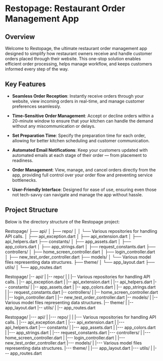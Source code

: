 # Restopage: Restaurant Order Management App

## Overview
Welcome to Restopage, the ultimate restaurant order management app designed to simplify how restaurant owners receive and handle customer orders placed through their website. This one-stop solution enables efficient order processing, helps manage workflow, and keeps customers informed every step of the way.

## Key Features

- **Seamless Order Reception**: Instantly receive orders through your website, view incoming orders in real-time, and manage customer preferences seamlessly.

- **Time-Sensitive Order Management**: Accept or decline orders within a 20-minute window to ensure that your kitchen can handle the demand without any miscommunication or delays.

- **Set Preparation Time**: Specify the preparation time for each order, allowing for better kitchen scheduling and customer communication.

- **Automated Email Notifications**: Keep your customers updated with automated emails at each stage of their order — from placement to readiness.

- **Order Management**: View, manage, and cancel orders directly from the app, providing full control over your order flow and preventing service bottlenecks.

- **User-Friendly Interface**: Designed for ease of use, ensuring even those not tech-savvy can navigate and manage the app without hassle.

## Project Structure
Below is the directory structure of the Restopage project:

Restopage/
├── api/
│ ├── repo/
│ │ └── Various repositories for handling API calls.
│ ├── api_exception.dart
│ ├── api_extension.dart
│ ├── api_helpers.dart
├── constants/
│ ├── app_assets.dart
│ ├── app_colors.dart
│ ├── app_strings.dart
│ ├── request_constants.dart
├── controllers/
│ ├── home_screen_controller.dart
│ ├── login_controller.dart
│ ├── new_test_order_controller.dart
├── models/
│ └── Various model files representing data structures.
├── theme/
│ └── app_layout.dart
├── utils/
│ └── app_routes.dart

Restopage/
|-- api/
| |-- repo/
| | |-- Various repositories for handling API calls.
| |-- api_exception.dart
| |-- api_extension.dart
| |-- api_helpers.dart
|-- constants/
| |-- app_assets.dart
| |-- app_colors.dart
| |-- app_strings.dart
| |-- request_constants.dart
|-- controllers/
| |-- home_screen_controller.dart
| |-- login_controller.dart
| |-- new_test_order_controller.dart
|-- models/
| |-- Various model files representing data structures.
|-- theme/
| |-- app_layout.dart
|-- utils/
| |-- app_routes.dart


Restopage/
|--- api/
| |--- repo/
| | |--- Various repositories for handling API calls.
| |--- api_exception.dart
| |--- api_extension.dart
| |--- api_helpers.dart
|--- constants/
| |--- app_assets.dart
| |--- app_colors.dart
| |--- app_strings.dart
| |--- request_constants.dart
|--- controllers/
| |--- home_screen_controller.dart
| |--- login_controller.dart
| |--- new_test_order_controller.dart
|--- models/
| |--- Various model files representing data structures.
|--- theme/
| |--- app_layout.dart
|--- utils/
| |--- app_routes.dart
